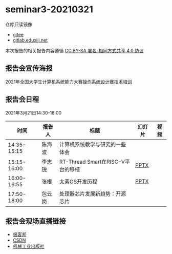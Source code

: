 # seminar3-20210321

仓库只读镜像
 * [gitee](https://gitee.com/oscomp/seminar3-20210321)
 * [gitlab.eduxiji.net](https://gitlab.eduxiji.net/oscomp/seminar3-20210321)

本次报告的相关报告内容遵循 [CC BY-SA 署名-相同方式共享 4.0 协议](https://creativecommons.org/licenses/by-sa/4.0/deed.zh)

## 报告会宣传海报

2021年全国大学生计算机系统能力大赛[操作系统设计赛技术培训](https://mp.weixin.qq.com/s/TIo4a6q_-c_a6RAUGjMmqg)

## 报告会日程

2021年3月21日14:30-18:00

| 时间        | 报告人 | 标题                              | 幻灯片                                                       | 视频 |
| ----------- | ------ | --------------------------------- | ------------------------------------------------------------ | ---- |
| 14:35-15:15 | 陈海波 | 计算机系统教学与研究的一些体会    |                                                              |      |
| 15:15-16:00 | 李志锐 | RT-Thread Smart在RISC-V平台的移植 | [PPTX](https://lexiangla.com/teams/k100041/docs/ea31fc08895411ebbaf5268ac2fc28fb?company_from=79350bd4d06911ea91f05254002f1020) |      |
| 16:00-16:55 | 张根   | 太素OS开发历程                    | [PPTX](https://lexiangla.com/teams/k100041/docs/ea34f778895411eb823a9a3a33d65da3?company_from=79350bd4d06911ea91f05254002f1020) |      |
| 17:50-18:00 | 包云岗 | 处理器芯片发展新趋势：开源芯片    |                                                              |      |
## 报告会现场直播链接
* [极客邦](https://live.infoq.cn/room/752)
* [CSDN](https://live.csdn.net/room/wl5875/I21w4bCb)
* [机械工业出版社](http://live.eyunbo.cn/live/59915?uin=1729)


